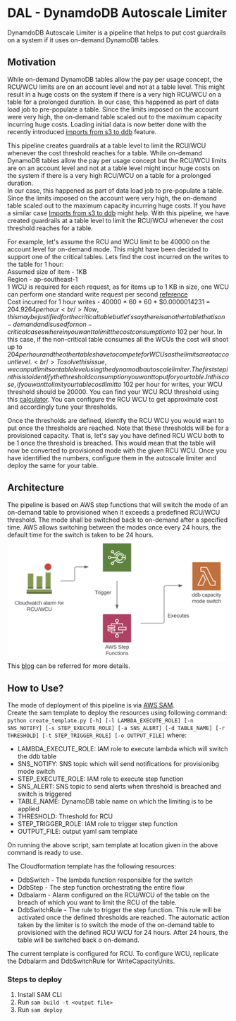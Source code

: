 # DAL - DynamdoDB Autoscale Limiter
DynamdoDB Autoscale Limiter is a pipeline that helps to put cost guardrails on a system if it uses on-demand DynamoDB tables.
## Motivation
While on-demand DynamoDB tables allow the pay per usage concept, the RCU/WCU limits are on an account level and not at a table level. This might result in a huge costs on the system if there is a very high RCU/WCU on a table for a prolonged duration. In our case, this happened as part of data load job to pre-populate a table. Since the limits imposed on the account were very high, the on-demand table scaled out to the maximum capacity incurring huge costs. Loading initial data is now better done with the recently introduced [imports from s3 to ddb](https://aws.amazon.com/blogs/database/amazon-dynamodb-can-now-import-amazon-s3-data-into-a-new-table/) feature.

This pipeline creates guardrails at a table level to limit the RCU/WCU whenever the cost threshold reaches for a table.
While on-demand DynamoDB tables allow the pay per usage concept but the RCU/WCU
limits are on an account level and not at a table level might incur huge costs on
the system if there is a very high RCU/WCU on a table for a prolonged duration.  
In our case, this happened as part of data load job to pre-populate a table. Since the
limits imposed on the account were very high, the on-demand table scaled out to
the maximum capacity incurring huge costs. If you have a similar case [Imports from s3 to ddb](https://aws.amazon.com/blogs/database/amazon-dynamodb-can-now-import-amazon-s3-data-into-a-new-table/) might help.
With this pipeline, we have created guardrails at a table level to limit the RCU/WCU whenever the cost threshold reaches for a table.

For example, let's assume the RCU and WCU limit to be 40000 on the account level for on-demand mode. This might have been decided to support one of the critical tables.
Lets find the cost incurred on the writes to the table for 1 hour: <br />
Assumed size of item - 1KB <br />
Region - ap-southeast-1 <br />
1 WCU is required for each request, as for items up to 1 KB in size, one WCU can perform one standard write request per second [reference](https://aws.amazon.com/dynamodb/pricing/provisioned/) <br />
Cost incurred for 1 hour writes -  40000 * 60 * 60 * $0.0000014231 = $204.9264 per hour <br />
Now, this may be justified for the critical table but let's say there is another table that is on-demand and is used for non-critical cases wherein you want to limit the cost consumption to ~$102 per hour. In this case, if the non-critical table consumes all the WCUs the cost will shoot up to $204 per hour and the other tables have to compete for WCUs as the limits are at account level. <br />
To solve this issue, we can put limits on table level using the dynamodb autoscale limiter. The first step in this is to identify the threshold consumption you want to put for your table. In this case, if you want to limit your table cost limit to ~$102 per hour for writes, your WCU threshold should be 20000. You can find your WCU RCU threshold using this [calculator](https://calculator.aws/#/addService/DynamoDB). You can configure the RCU WCU to get approximate cost and accordingly tune your thresholds.

Once the thresholds are defined, identify the RCU WCU you would want to put once the thresholds are reached. Note that these thresholds will be for a provisioned capacity. That is, let's say you have defined RCU WCU both to be 1 once the threshold is breached. This would mean that the table will now be converted to provisioned mode with the given RCU WCU.
Once you have identified the numbers, configure them in the autoscale limiter and deploy the same for your table.

## Architecture
The pipeline is based on AWS step functions that will switch the mode of an on-demand table to provisioned when it exceeds a predefined RCU/WCU threshold. 
The mode shall be switched back to on-demand after a specified time. AWS allows switching between the modes once every 24 hours, the default time for the switch is taken to be 24 hours.  
![Alt text](assets/architecture.png?raw=true "Title")  
This [blog](https://bytes.swiggy.com/how-to-limit-autoscaling-in-on-demand-dynamodb-tables-c57e20cbbbcf) can be referred for more details.
## How to Use?
The mode of deployment of this pipeline is via [AWS SAM](https://aws.amazon.com/serverless/sam/).  
Create the sam template to deploy the resources using following command: 
```python create_template.py [-h] [-l LAMBDA_EXECUTE_ROLE] [-n SNS_NOTIFY] [-s STEP_EXECUTE_ROLE] [-a SNS_ALERT] [-d TABLE_NAME] [-r THRESHOLD] [-t STEP_TRIGGER_ROLE] [-o OUTPUT_FILE]```
where:
- LAMBDA_EXECUTE_ROLE: IAM role to execute lambda which will switch the ddb table
- SNS_NOTIFY: SNS topic which will send notifications for provisionibg mode switch
- STEP_EXECUTE_ROLE: IAM role to execute step function
- SNS_ALERT: SNS topic to send alerts when threshold is breached and switch is triggered
- TABLE_NAME: DynamoDB table name on which the limiting is to be applied
- THRESHOLD: Threshold for RCU
- STEP_TRIGGER_ROLE: IAM role to trigger step function 
- OUTPUT_FILE: output yaml sam template

On running the above script, sam template at location given in the above command is ready to use.

The Cloudformation template has the following resources:
- DdbSwitch - The lambda function responsible for the switch
- DdbStep - The step function orchestrating the entire flow
- Ddbalarm - Alarm configured on the RCU/WCU of the table on the breach of which
  you want to limit the RCU of the table.
- DdbSwitchRule - The rule to trigger the step function. This rule will be activated once the defined thresholds are reached. The automatic action taken by the limiter is to switch the mode of the on-demand table to provisioned with the defined RCU WCU for 24 hours. After 24 hours, the table will be switched back o on-demand.

The current template is configured for RCU. To configure WCU, replicate the Ddbalarm and DdbSwitchRule for WriteCapacityUnits.

### Steps to deploy
1. Install SAM CLI
2. Run ```sam build -t <output file>```
3. Run ```sam deploy```

